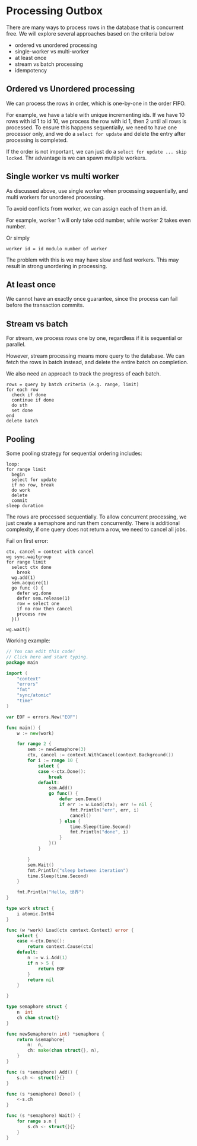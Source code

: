 # Processing Outbox


There are many ways to process rows in the database that is concurrent free. We will explore several approaches based on the criteria below


- ordered vs unordered processing
- single-worker vs multi-worker
- at least once
- stream vs batch processing
- idempotency

## Ordered vs Unordered processing

We can process the rows in order, which is one-by-one in the order FIFO.

For example, we have a table with unique incrementing ids. If we have 10 rows with id 1 to id 10, we process the row with id 1, then 2 until all rows is processed.
To ensure this happens sequentially, we need to have one processor only, and we do a `select for update` and delete the entry after processing is completed.

If the order is not important, we can just do a `select for update ... skip locked`. Thr advantage is we can spawn multiple workers.

## Single worker vs multi worker

As discussed above, use single worker when processing sequentially, and multi workers for unordered processing.

To avoid conflicts from worker, we can assign each of them an id.

For example, worker 1 will only take odd number, while worker 2 takes even number.

Or simply
```
worker id = id modulo number of worker
```

The problem with this is we may have slow and fast workers. This may result in strong unordering in processing.


## At least once

We cannot have an exactly once guarantee, since the process can fail before the transaction commits.


## Stream vs batch 

For stream, we process rows one by one, regardless if it is sequential or parallel.

However, stream processing means more query to the database.
We can fetch the rows in batch instead, and delete the entire batch on completion.

We also need an approach to track the progress of each batch.


```
rows = query by batch criteria (e.g. range, limit)
for each row
  check if done
  continue if done
  do sth
  set done
end
delete batch
```

## Pooling 

Some pooling strategy for sequential ordering includes:


```
loop:
for range limit
  begin
  select for update
  if no row, break
  do work
  delete
  commit
sleep duration
```

The rows are processed sequentially. To allow concurrent processing, we just create a semaphore and run them concurrently. There is additional complexity, if one query does not return a row, we need to cancel all jobs.

Fail on first error:

```
ctx, cancel = context with cancel
wg sync.waitgroup
for range limit
  select ctx done
    break
  wg.add(1)
  sem.acquire(1)
  go func () {
    defer wg.done
    defer sem.release(1)
    row = select one
    if no row then cancel
    process row
  }()

wg.wait()
```

Working example:
```go
// You can edit this code!
// Click here and start typing.
package main

import (
	"context"
	"errors"
	"fmt"
	"sync/atomic"
	"time"
)

var EOF = errors.New("EOF")

func main() {
	w := new(work)

	for range 2 {
		sem := newSemaphore(3)
		ctx, cancel := context.WithCancel(context.Background())
		for i := range 10 {
			select {
			case <-ctx.Done():
				break
			default:
				sem.Add()
				go func() {
					defer sem.Done()
					if err := w.Load(ctx); err != nil {
						fmt.Println("err", err, i)
						cancel()
					} else {
						time.Sleep(time.Second)
						fmt.Println("done", i)
					}
				}()
			}

		}
		sem.Wait()
		fmt.Println("sleep between iteration")
		time.Sleep(time.Second)
	}

	fmt.Println("Hello, 世界")
}

type work struct {
	i atomic.Int64
}

func (w *work) Load(ctx context.Context) error {
	select {
	case <-ctx.Done():
		return context.Cause(ctx)
	default:
		n := w.i.Add(1)
		if n > 5 {
			return EOF
		}
		return nil
	}

}

type semaphore struct {
	n  int
	ch chan struct{}
}

func newSemaphore(n int) *semaphore {
	return &semaphore{
		n:  n,
		ch: make(chan struct{}, n),
	}
}

func (s *semaphore) Add() {
	s.ch <- struct{}{}
}

func (s *semaphore) Done() {
	<-s.ch
}

func (s *semaphore) Wait() {
	for range s.n {
		s.ch <- struct{}{}
	}
}
```
